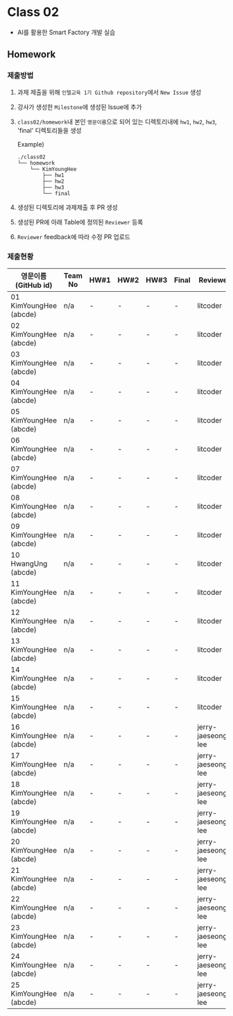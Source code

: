 # Class 02

* AI를 활용한 Smart Factory 개발 실습

## Homework

### 제출방법

1. 과제 제출을 위해 `인텔교육 1기 Github repository`에서 `New Issue` 생성

2. 강사가 생성한 `Milestone`에 생성된 Issue에 추가 

3. `class02/homework`내 본인 `영문이름`으로 되어 있는 디렉토리내에 `hw1`, `hw2`, `hw3`, 'final' 디렉토리들을 생성

    Example)
    ```
    ./class02
    └── homework
        └── KimYoungHee
            ├── hw1
            ├── hw2
            ├── hw3
            └── final
    ```

4. 생성된 디렉토리에 과제제출 후 PR 생성

5. 생성된 PR에 아래 Table에 정의된 `Reviewer` 등록

6. `Reviewer` feedback에 따라 수정 PR 업로드

### 제출현황

| 영문이름 (GitHub id)           | Team No | HW#1 | HW#2 | HW#3 | Final | Reviewer |
|-------------------------------|---------|------|------|------|-------|----------|
| 01 KimYoungHee (abcde) | n/a | - | - | - | - | litcoder |
| 02 KimYoungHee (abcde) | n/a | - | - | - | - | litcoder |
| 03 KimYoungHee (abcde) | n/a | - | - | - | - | litcoder |
| 04 KimYoungHee (abcde) | n/a | - | - | - | - | litcoder |
| 05 KimYoungHee (abcde) | n/a | - | - | - | - | litcoder |
| 06 KimYoungHee (abcde) | n/a | - | - | - | - | litcoder |
| 07 KimYoungHee (abcde) | n/a | - | - | - | - | litcoder |
| 08 KimYoungHee (abcde) | n/a | - | - | - | - | litcoder |
| 09 KimYoungHee (abcde) | n/a | - | - | - | - | litcoder |
| 10 HwangUng (abcde) | n/a | - | - | - | - | litcoder |
| 11 KimYoungHee (abcde) | n/a | - | - | - | - | litcoder |
| 12 KimYoungHee (abcde) | n/a | - | - | - | - | litcoder |
| 13 KimYoungHee (abcde) | n/a | - | - | - | - | litcoder |
| 14 KimYoungHee (abcde) | n/a | - | - | - | - | litcoder |
| 15 KimYoungHee (abcde) | n/a | - | - | - | - | litcoder |
| 16 KimYoungHee (abcde) | n/a | - | - | - | - | jerry-jaeseong-lee |
| 17 KimYoungHee (abcde) | n/a | - | - | - | - | jerry-jaeseong-lee |
| 18 KimYoungHee (abcde) | n/a | - | - | - | - | jerry-jaeseong-lee |
| 19 KimYoungHee (abcde) | n/a | - | - | - | - | jerry-jaeseong-lee |
| 20 KimYoungHee (abcde) | n/a | - | - | - | - | jerry-jaeseong-lee |
| 21 KimYoungHee (abcde) | n/a | - | - | - | - | jerry-jaeseong-lee |
| 22 KimYoungHee (abcde) | n/a | - | - | - | - | jerry-jaeseong-lee |
| 23 KimYoungHee (abcde) | n/a | - | - | - | - | jerry-jaeseong-lee |
| 24 KimYoungHee (abcde) | n/a | - | - | - | - | jerry-jaeseong-lee |
| 25 KimYoungHee (abcde) | n/a | - | - | - | - | jerry-jaeseong-lee |
